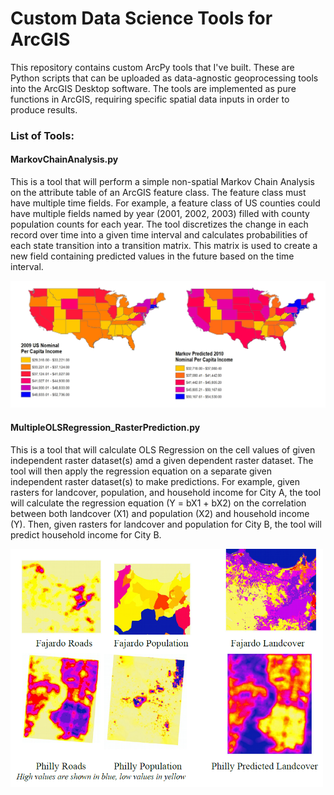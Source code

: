 # Custom Data Science Tools for ArcGIS

This repository contains custom ArcPy tools that I've built. These are Python scripts that can be uploaded as data-agnostic geoprocessing tools into the ArcGIS Desktop software. The tools are implemented  as pure functions in ArcGIS, requiring specific spatial data inputs in order to produce results. 

### List of Tools:

#### MarkovChainAnalysis.py

This is a tool that will perform a simple non-spatial Markov Chain Analysis on the attribute table of an ArcGIS feature class. The feature class must have multiple time fields. For example, a feature class of US counties could have multiple fields named by year (2001, 2002, 2003) filled with county population counts for each year. The tool discretizes the change in each record over time into a given time interval and calculates probabilities of each state transition into a transition matrix. This matrix is used to create a new field containing predicted values in the future based on the time interval.

<img src="markovchain_examplepic.png" alt="Screenshot of Markov Chain tool" width="900"/> 

#### MultipleOLSRegression_RasterPrediction.py

This is a tool that will calculate OLS Regression on the cell values of given independent raster dataset(s) amd a given dependent raster dataset. The tool will then apply the regression equation on a separate given independent raster dataset(s) to make predictions. For example, given rasters for landcover, population, and household income for City A, the tool will calculate the regression equation (Y = bX1 + bX2) on the correlation between both landcover (X1) and population (X2) and household income (Y). Then, given rasters for landcover and population for City B, the tool will predict household income for City B.

<img src="olsregression_examplepic.png" alt="Screenshot of OLS tool" width="500"/> 
